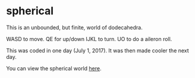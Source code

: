 # spherical

This is an unbounded, but finite, world of dodecahedra.

WASD to move. QE for up/down
IJKL to turn. UO to do a aileron roll.

This was coded in one day (July 1, 2017).
It was then made cooler the next day.

You can view the spherical world [here](http://htmlpreview.github.com/?https://github.com/rtavenner/spherical/blob/master/index.html).
